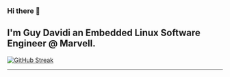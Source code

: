 ### Hi there 👋
I'm Guy Davidi an Embedded Linux Software Engineer @ Marvell.
---
<!-- ![Top Langs](https://github-readme-stats.vercel.app/api?username=guy-davidi&theme=algolia&show_icons=true) -->

 [![GitHub Streak](http://github-readme-streak-stats.herokuapp.com?user=guy-davidi&theme=dark&background=000000)](https://git.io/streak-stats)

---
<!--

   📫 •[Linkedin](https://www.linkedin.com/in/guy-davidi/) •

